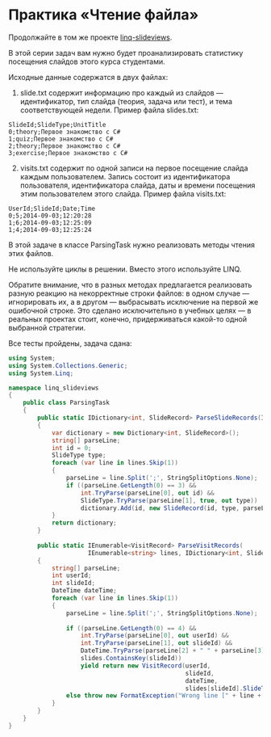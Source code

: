 # Практика «Чтение файла»

Продолжайте в том же проекте [linq-slideviews](linq-slideviews.zip).

В этой серии задач вам нужно будет проанализировать статистику посещения слайдов этого курса студентами.

Исходные данные содержатся в двух файлах:
1. slide.txt содержит информацию про каждый из слайдов — идентификатор, тип слайда (теория, задача или тест), и тема соответствующей недели. Пример файла slides.txt:
```
SlideId;SlideType;UnitTitle
0;theory;Первое знакомство с C#
1;quiz;Первое знакомство с C#
2;theory;Первое знакомство с C#
3;exercise;Первое знакомство с C#
```
2. visits.txt содержит по одной записи на первое посещение слайда каждым пользователем. Запись состоит из идентификатора пользователя, идентификатора слайда, даты и времени посещения этим пользователем этого слайда. Пример файла visits.txt:
```
UserId;SlideId;Date;Time
0;5;2014-09-03;12:20:28
1;6;2014-09-03;12:25:09
1;4;2014-09-03;12:25:24
```

В этой задаче в классе ParsingTask нужно реализовать методы чтения этих файлов.

Не используйте циклы в решении. Вместо этого используйте LINQ.

Обратите внимание, что в разных методах предлагается реализовать разную реакцию на некорректные строки файлов: в одном случае — игнорировать их, а в другом — выбрасывать исключение на первой же ошибочной строке. Это сделано исключительно в учебных целях — в реальных проектах стоит, конечно, придерживаться какой-то одной выбранной стратегии.


Все тесты пройдены, задача сдана:
```cs
using System;
using System.Collections.Generic;
using System.Linq;

namespace linq_slideviews
{
    public class ParsingTask
    {
        public static IDictionary<int, SlideRecord> ParseSlideRecords(IEnumerable<string> lines)
        {
            var dictionary = new Dictionary<int, SlideRecord>();
            string[] parseLine;
            int id = 0;
            SlideType type;
            foreach (var line in lines.Skip(1))
            {
                parseLine = line.Split(';', StringSplitOptions.None);
                if ((parseLine.GetLength(0) == 3) &&
                    int.TryParse(parseLine[0], out id) &&
                    SlideType.TryParse(parseLine[1], true, out type))
                    dictionary.Add(id, new SlideRecord(id, type, parseLine[2]));
            }
            return dictionary;
        }
    
        public static IEnumerable<VisitRecord> ParseVisitRecords(
                      IEnumerable<string> lines, IDictionary<int, SlideRecord> slides)
        {
            string[] parseLine;
            int userId;
            int slideId;
            DateTime dateTime;
            foreach (var line in lines.Skip(1))
            {
                parseLine = line.Split(';', StringSplitOptions.None);
    
                if ((parseLine.GetLength(0) == 4) &&
                    int.TryParse(parseLine[0], out userId) &&
                    int.TryParse(parseLine[1], out slideId) &&
                    DateTime.TryParse(parseLine[2] + " " + parseLine[3], out dateTime) &&
                    slides.ContainsKey(slideId))
                    yield return new VisitRecord(userId,
                                                 slideId,
                                                 dateTime,
                                                 slides[slideId].SlideType);
                else throw new FormatException("Wrong line [" + line + "]");
            }
        }
    }
}
```
